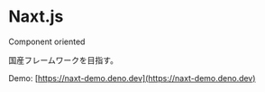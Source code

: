 # Naxt.js
Component oriented

国産フレームワークを目指す。

Demo: [https://naxt-demo.deno.dev](https://naxt-demo.deno.dev)